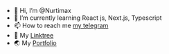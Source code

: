 - 👋 Hi, I’m @Nurtimax
- 🌱 I’m currently learning React js, Next.js, Typescript
- 📫 How to reach me [my telegram](https://t.me/Nurtimax05)
- 🌱 My [Linktree](https://linktr.ee/nurti_max05)
- 🌏 My [Portfolio](https://portfolio-nurtimax.vercel.app/)
  

